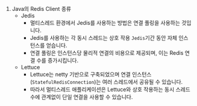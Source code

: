1. Java의 Redis Client 종류
	- Jedis
		- 멀티스레드 환경에서 Jedis를 사용하는 방법은 연결 풀링을 사용하는 것입니다. 
		- Jedis를 사용하는 각 동시 스레드는 상호 작용 `Jedis`기간 동안 자체 인스턴스를 얻습니다. 
		- 연결 풀링은 인스턴스당 물리적 ​​연결의 비용으로 제공되며, 이는 Redis 연결 수를 증가시킵니다.
	- Lettuce
		- Lettuce는 netty 기반으로 구축되었으며 연결 인스턴스(`StatefulRedisConnection`)는 여러 스레드에서 공유될 수 있습니다. 
		- 따라서 멀티스레드 애플리케이션은 Lettuce와 상호 작용하는 동시 스레드 수에 관계없이 단일 연결을 사용할 수 있습니다.
